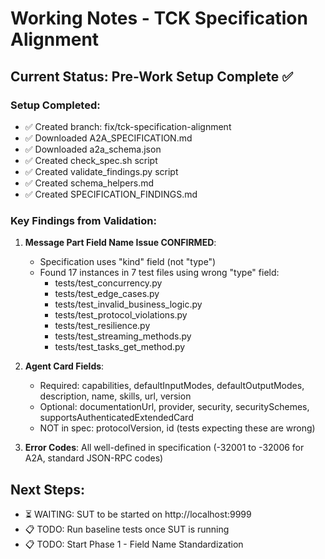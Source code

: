 # Working Notes - TCK Specification Alignment

## Current Status: Pre-Work Setup Complete ✅

### Setup Completed:
- ✅ Created branch: fix/tck-specification-alignment
- ✅ Downloaded A2A_SPECIFICATION.md
- ✅ Downloaded a2a_schema.json
- ✅ Created check_spec.sh script
- ✅ Created validate_findings.py script
- ✅ Created schema_helpers.md
- ✅ Created SPECIFICATION_FINDINGS.md

### Key Findings from Validation:

1. **Message Part Field Name Issue CONFIRMED**:
   - Specification uses "kind" field (not "type")
   - Found 17 instances in 7 test files using wrong "type" field:
     - tests/test_concurrency.py
     - tests/test_edge_cases.py
     - tests/test_invalid_business_logic.py
     - tests/test_protocol_violations.py
     - tests/test_resilience.py
     - tests/test_streaming_methods.py
     - tests/test_tasks_get_method.py

2. **Agent Card Fields**:
   - Required: capabilities, defaultInputModes, defaultOutputModes, description, name, skills, url, version
   - Optional: documentationUrl, provider, security, securitySchemes, supportsAuthenticatedExtendedCard
   - NOT in spec: protocolVersion, id (tests expecting these are wrong)

3. **Error Codes**: All well-defined in specification (-32001 to -32006 for A2A, standard JSON-RPC codes)

## Next Steps:
- ⏳ WAITING: SUT to be started on http://localhost:9999
- 📋 TODO: Run baseline tests once SUT is running
- 📋 TODO: Start Phase 1 - Field Name Standardization
